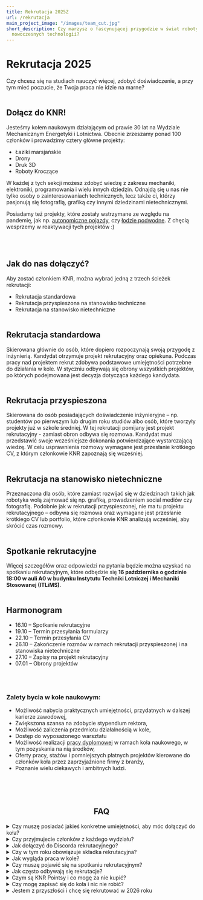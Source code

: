 ```yaml
---
title: Rekrutacja 2025Z
url: /rekrutacja
main_project_image: "/images/team_cut.jpg"
short_description: Czy marzysz o fascynującej przygodzie w świat robotyki i
  nowoczesnych technologii?
---
```

# Rekrutacja 2025

Czy chcesz się na studiach nauczyć więcej, zdobyć doświadczenie, a przy tym mieć poczucie, że Twoja praca nie idzie na marne?
<br></br>
## Dołącz do KNR!

Jesteśmy kołem naukowym działającym od prawie 30 lat na Wydziale Mechanicznym Energetyki i Lotnictwa. Obecnie zrzeszamy ponad 100 członków i prowadzimy cztery główne projekty:

* Łaziki marsjańskie
* Drony
* Druk 3D
* Roboty Kroczące

W każdej z tych sekcji możesz zdobyć wiedzę z zakresu mechaniki, elektroniki, programowania i wielu innych dziedzin. Odnajdą się u nas nie tylko osoby o zainteresowaniach technicznych, lecz także ci, którzy pasjonują się fotografią, grafiką czy innymi dziedzinami nietechnicznymi.

Posiadamy też projekty, które zostały wstrzymane ze względu na pandemię, jak np. [autonomiczne pojazdy](https://knr.edu.pl/project/selfie/), czy [łodzie podwodne](https://knr.edu.pl/project/okon/). Z chęcią wesprzemy w reaktywacji tych projektów :) 

<br></br>
## Jak do nas dołączyć?

Aby zostać członkiem KNR, można wybrać jedną z trzech ścieżek rekrutacji:

* Rekrutacja standardowa
* Rekrutacja przyspieszona na stanowisko techniczne
* Rekrutacja na stanowisko nietechniczne
<br></br>
## Rekrutacja standardowa

Skierowana głównie do osób, które dopiero rozpoczynają swoją przygodę z inżynierią. Kandydat otrzymuje projekt rekrutacyjny oraz opiekuna. Podczas pracy nad projektem rekrut zdobywa podstawowe umiejętności potrzebne do działania w kole. W styczniu odbywają się obrony wszystkich projektów, po których podejmowana jest decyzja dotycząca każdego kandydata.
<br></br>
## Rekrutacja przyspieszona

Skierowana do osób posiadających doświadczenie inżynieryjne – np. studentów po pierwszym lub drugim roku studiów albo osób, które tworzyły projekty już w szkole średniej. W tej rekrutacji pomijany jest projekt rekrutacyjny - zamiast obron odbywa się rozmowa. Kandydat musi przedstawić swoje wcześniejsze dokonania potwierdzające wystarczającą wiedzę. W celu usprawnienia rozmowy wymagane jest przesłanie krótkiego CV, z którym członkowie KNR zapoznają się wcześniej.
<br></br>
## Rekrutacja na stanowisko nietechniczne

Przeznaczona dla osób, które zamiast rozwijać się w dziedzinach takich jak robotyka wolą zajmować się np. grafiką, prowadzeniem social mediów czy fotografią. Podobnie jak w rekrutacji przyspieszonej, nie ma tu projektu rekrutacyjnego – odbywa się rozmowa oraz wymagane jest przesłanie krótkiego CV lub portfolio, które członkowie KNR analizują wcześniej, aby skrócić czas rozmowy.
<br></br>
## Spotkanie rekrutacyjne

Więcej szczegółów oraz odpowiedzi na pytania będzie można uzyskać na spotkaniu rekrutacyjnym, które odbędzie się **16 października o godzinie 18:00 w auli A0 w budynku Instytutu Techniki Lotniczej i Mechaniki Stosowanej (ITLiMS)**.
<br></br>
## Harmonogram

* 16.10 – Spotkanie rekrutacyjne
* 19.10 – Termin przesyłania formularzy
* 22.10 – Termin przesyłania CV
* 26.10 – Zakończenie rozmów w ramach rekrutacji przyspieszonej i na stanowiska nietechniczne
* 27.10 – Zapisy na projekt rekrutacyjny
* 07.01 – Obrony projektów

<br></br>

### Zalety bycia w kole naukowym:
- Możliwość nabycia praktycznych umiejętności, przydatnych w dalszej karierze zawodowej,
- Zwiększona szansa na zdobycie stypendium rektora,
- Możliwość zaliczenia przedmiotu działalnością w kole,
- Dostęp do wyposażonego warsztatu
- Możliwość realizacji [pracy dyplomowej](https://wutwaw.sharepoint.com/:x:/s/KNR-ZarzdiAdministracja/ETzKfD24BONMn45mw1P1BwYBETGmjmPODO0Oa5qqkwOCHA?e=8V5hy8) w ramach koła naukowego, w tym pozyskania na nią środków,
- Oferty pracy, stażów i pomniejszych płatnych projektów kierowane do członków koła przez zaprzyjaźnione firmy z branży,
- Poznanie wielu ciekawych i ambitnych ludzi.
  <br></br>

<br></br>
<h2 align="center">FAQ</h2>



<div>


<details>


<summary>Czy muszę posiadać jakieś konkretne umiejętności, aby móc dołączyć do koła? </summary>


Nie, wszystkiego się nauczysz pracując z nami. Koło naukowe jest miejscem do którego przychodzisz zdobyć praktyczne umiejęszkotności. Z tego powodu najważniejsza jest pasja oraz chęć do pracy.


</details>





<details>


<summary>Czy przyjmujecie członków z każdego wydziału? </summary>


Tak, przyjmujemy członków z każdego wydziału PW. Nasze sale znajdują się w budynkach ITC i ITLiMS, więc niedaleko Gmachu Głównego PW.


</details>





<details>


<summary>Jak dołączyć do Discorda rekrutacyjnego?</summary>


Dostęp do Discorda uzyskasz dopiero po wypełnieniu ankiety rekrutacyjnej. Po jej wypełnieniu powinien wyświetlić ci się link do dołączenia.


</details>





<details>


<summary>Czy w tym roku obowiązuje składka rekrutacyjna? </summary>


Tak, wysokość składki rekrutacyjnej zostanie opublikowana na spotkaniu rekrutacyjnym. Składka ta pozwala kupić nam w sprawny sposób wszelkie rzeczy potrzebne do realizacji waszych projektów, i zapobiega dezorganizacji spowodowanej "niezdecydowanymi".


</details>





<details>


<summary>Jak wygląda praca w kole?</summary>


Sposób oraz organizacja pracy w kole zależy od projektu oraz zespołu w ramach którego pracujesz. Jeśli np. należysz do zespołu mechnaników pracujących nad łazikiem możecie mieć wspólne spotkania robocze co tydzień/dwa.


</details>





<details>


<summary>Czy muszę pojawić się na spotkaniu rekrutacyjnym?</summary>


Nie, nie musisz pojawiać się na spotkaniu rekrutacyjnym jednak jest to bardzo wskazane. Podczas tego spotkania w szczegółach poznasz nasz zespół, projekty jakie realizujemy oraz dowiesz się dokładnie jak przebiega tegoroczna rekrutacja. Oprócz tego jest to okazja na zwiedzenie naszych warsztatów, zadania nurtujących cię pytań i integracji.


</details>





<details>


<summary>Jak często odbywają się rekrutacje?</summary>


Rekrutacja odbywa się raz do roku, rozpoczyna się w październiku. 


</details>





<details>


<summary>Czym są KNR Pointsy i co mogę za nie kupić?</summary>


Dowiesz się na spotkaniu rekrutacyjnym...


</details>





<details>


<summary>Czy mogę zapisać się do koła i nic nie robić?</summary>


Nie :)


</details>





<details>


<summary>Jestem z przyszłości i chcę się rekrutować w 2026 roku</summary>


Wszystkie powyższe informacje dotyczą rekrutacji rozpoczętej w październiku 2025 roku. O ile co roku rekrutacje przebiegają podobnie, dokładne informacje aktualizujemy na początku października każdego roku. Cierpliwości!


</details>


</div>
